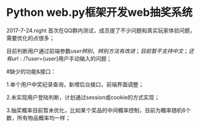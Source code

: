 ﻿
# Python web.py框架开发web抽奖系统

2017-7-24.night 首次在QQ群内测试，成员提了不少问题和真实玩家体验问题，需要优化的点很多；

目前判断用户通过前端参数${user}辨别，辨别方法有改进；目前暂不支持中文；还有url:/?user=${user}用户手动输入的问题；


#缺少的功能&接口：

1.单个用户中奖纪录查询，新增后台接口，前端界面调整；

2.未实现用户登陆判断，计划通过session或cookie的方式实现；

3.抽奖概率目前暂未优化，比如某个奖品的中间概率控制，目前为概率随机6个数，所有物品概率均一样；

